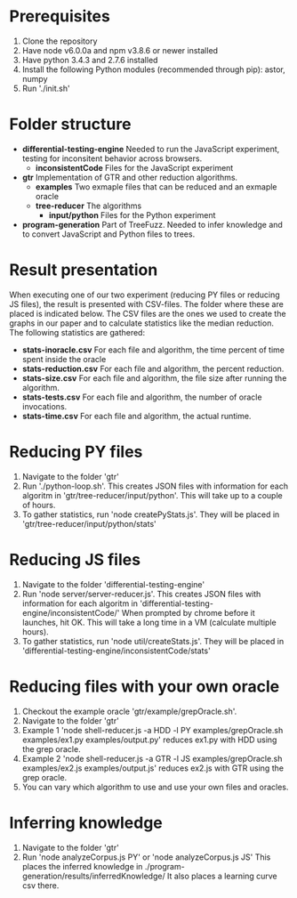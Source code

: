 Prerequisites
=============
1. Clone the repository
2. Have node v6.0.0a and npm v3.8.6 or newer installed
3. Have python 3.4.3 and 2.7.6 installed
4. Install the following Python modules (recommended through pip): astor, numpy
5. Run './init.sh'

Folder structure
================
- **differential-testing-engine** Needed to run the JavaScript experiment, 
  testing for inconsitent behavior across browsers. 
  - **inconsistentCode** Files for the JavaScript experiment
- **gtr** Implementation of GTR and other reduction algorithms.
  - **examples** Two exmaple files that can be reduced and an exmaple oracle
  - **tree-reducer** The algorithms
    - **input/python** Files for the Python experiment
- **program-generation** Part of TreeFuzz. Needed to infer knowledge
  and to convert JavaScript and Python files to trees.
  
Result presentation
===================
When executing one of our two experiment (reducing PY files or reducing JS files), the result
is presented with CSV-files. The folder where these are placed is indicated below. The CSV
files are the ones we used to create the graphs in our paper and to calculate statistics like
the median reduction. The following statistics are gathered:
- **stats-inoracle.csv** For each file and algorithm, the time percent of time spent inside the oracle
- **stats-reduction.csv** For each file and algorithm, the percent reduction.
- **stats-size.csv** For each file and algorithm, the file size after running the algorithm.
- **stats-tests.csv** For each file and algorithm, the number of oracle invocations.
- **stats-time.csv** For each file and algorithm, the actual runtime.

Reducing PY files
=================
1. Navigate to the folder 'gtr'
2. Run './python-loop.sh'. This creates JSON files with information for each algoritm in 'gtr/tree-reducer/input/python'. This will take up to a couple of hours.
3. To gather statistics, run 'node createPyStats.js'. They will be placed in 'gtr/tree-reducer/input/python/stats'


Reducing JS files
=================
1. Navigate to the folder 'differential-testing-engine'
2. Run 'node server/server-reducer.js'. This creates JSON files with information for each algoritm in 'differential-testing-engine/inconsistentCode/'
   When prompted by chrome before it launches, hit OK. This will take a long time in a VM (calculate multiple hours).
3. To gather statistics, run 'node util/createStats.js'. They will be placed in 'differential-testing-engine/inconsistentCode/stats'


Reducing files with your own oracle
===================================
1. Checkout the example oracle 'gtr/example/grepOracle.sh'.
2. Navigate to the folder 'gtr'
3. Example 1 'node shell-reducer.js -a HDD -l PY examples/grepOracle.sh examples/ex1.py examples/output.py' reduces ex1.py with HDD using the grep oracle.
4. Example 2 'node shell-reducer.js -a GTR -l JS examples/grepOracle.sh examples/ex2.js examples/output.js' reduces ex2.js with GTR using the grep oracle.
5. You can vary which algorithm to use and use your own files and oracles.


Inferring knowledge
===================
1. Navigate to the folder 'gtr'
2. Run 'node analyzeCorpus.js PY' or 'node analyzeCorpus.js JS'
   This places the inferred knowledge in ./program-generation/results/inferredKnowledge/
   It also places a learning curve csv there.